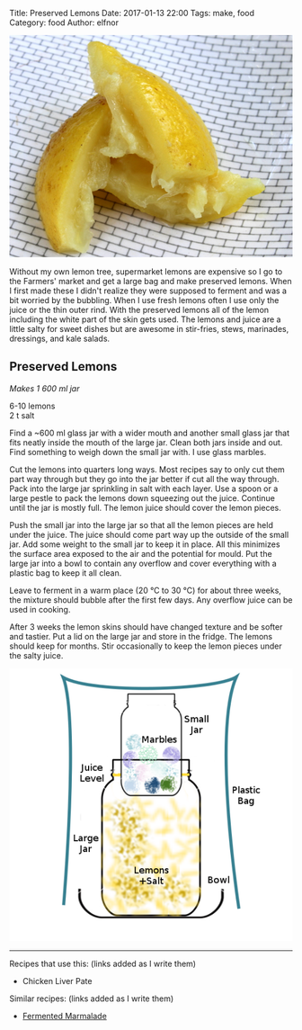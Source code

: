 Title: Preserved Lemons
Date: 2017-01-13 22:00
Tags: make, food
Category: food
Author: elfnor

![preserved lemons](./images/REC-lemons.JPG)

Without my own lemon tree, supermarket lemons are expensive so I go to the Farmers' market and get a large bag and make preserved lemons. When I first made these I didn't realize they were supposed to ferment and was a bit worried by the bubbling. When I use fresh lemons often I use only the juice or the thin outer rind. With the preserved lemons all of the lemon including the white part of the skin gets used. The lemons and juice are a little salty for sweet dishes but are awesome in stir-fries, stews, marinades, dressings, and kale salads.

## Preserved Lemons
_Makes 1 600 ml jar_

6-10 lemons  
2 t salt  

Find a ~600 ml glass jar with a wider mouth and another small glass jar that fits neatly inside the mouth of the large jar. Clean both jars inside and out. Find something to weigh down the small jar with. I use glass marbles.

Cut the lemons into quarters long ways. Most recipes say to only cut them part way through but they go into the jar better if cut all the way through. Pack into the large jar sprinkling in salt with each layer. Use a spoon or a large pestle to pack the lemons down squeezing out the juice. Continue until the jar is mostly full. The lemon juice should cover the lemon pieces.

Push the small jar into the large jar so that all the lemon pieces are held under the juice. The juice should come part way up the outside of the small jar. Add some weight to the small jar to keep it in place. All this minimizes the surface area exposed to the air and the potential for mould. Put the large jar into a bowl to contain any overflow and cover everything with a plastic bag to keep it all clean.

Leave to ferment in a warm place (20 &deg;C to 30 &deg;C) for about three weeks, the mixture should bubble after the first few days. Any overflow juice can be used in cooking. 

After 3 weeks the lemon skins should have changed texture and be softer and tastier. Put a lid on the large jar and store in the fridge. The lemons should keep for months. Stir occasionally to keep the lemon pieces under the salty juice.

![ferment lock](./images/REC-ferment_air_lock.png)

-----------------------

Recipes that use this: (links added as I write them)

*  Chicken Liver Pate

Similar recipes: (links added as I write them)

*  [Fermented Marmalade]({filename}REC-fermented-marmalade.md)
